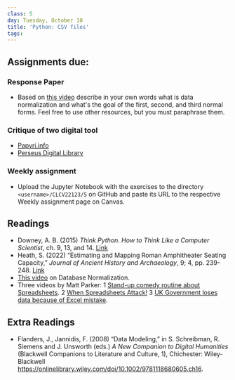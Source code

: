 ```yaml
---
class: 5
day: Tuesday, October 10
title: 'Python: CSV files'
tags: 
---
```


## Assignments due:

### Response Paper
- Based on [this video](https://www.youtube.com/watch?v=J-drts33N8g) describe in your own words what is data normalization and what's the goal of the first, second, and third normal forms. Feel free to use other resources, but you must paraphrase them.

### Critique of two digital tool
- [Papyri.info](https://papyri.info/)
- [Perseus Digital Library](http://www.perseus.tufts.edu/hopper/)

### Weekly assignment
- Upload the Jupyter Notebook with the exercises to the directory `<username>/CLCV22123/5` on GitHub and paste its URL to the respective Weekly assignment page on Canvas.

## Readings 
- Downey, A. B. (2015) _Think Python. How to Think Like a Computer Scientist_, ch. 9, 13, and 14. [Link](https://www.greenteapress.com/thinkpython/thinkpython.html)
- Heath, S. (2022) “Estimating and Mapping Roman Amphitheater Seating Capacity,” _Journal of Ancient History and Archaeology_, 9; 4, pp. 239-248. [Link](https://hcommons.org/deposits/item/hc:51407/)
- [This video](https://www.youtube.com/watch?v=J-drts33N8g) on Database Normalization.
- Three videos by Matt Parker:
    1 [Stand-up comedy routine about Spreadsheets](https://www.youtube.com/watch?v=UBX2QQHlQ_I).
    2 [When Spreadsheets Attack!](https://www.youtube.com/watch?v=yb2zkxHDfUE)
    3 [UK Government loses data because of Excel mistake](https://www.youtube.com/watch?v=zUp8pkoeMss).

## Extra Readings
- Flanders, J., Jannidis, F. (2008) “Data Modeling,” in S. Schreibman, R. Siemens and J. Unsworth (eds.) _A New Companion to Digital Humanities_ (Blackwell Companions to Literature and Culture, 1), Chichester: Wiley-Blackwell <https://onlinelibrary.wiley.com/doi/10.1002/9781118680605.ch16>.